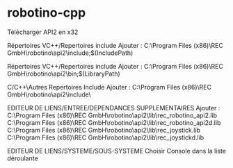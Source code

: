 # robotino-cpp
Télécharger API2 en x32

Répertoires VC++/Repertoires include 
Ajouter :
C:\Program Files (x86)\REC GmbH\robotino\api2\include\;$(IncludePath)

Répertoires VC++/Repertoires include 
Ajouter :
C:\Program Files (x86)\REC GmbH\robotino\api2\bin;$(LibraryPath)


C/C++\Autres Repertoires Include
Ajouter : 
C:\Program Files (x86)\REC GmbH\robotino\api2\include\

EDITEUR DE LIENS/ENTREE/DEPENDANCES SUPPLEMENTAIRES 
Ajouter :
C:\Program Files (x86)\REC GmbH\robotino\api2\lib\rec_robotino_api2.lib
C:\Program Files (x86)\REC GmbH\robotino\api2\lib\rec_robotino_api2d.lib
C:\Program Files (x86)\REC GmbH\robotino\api2\lib\rec_joystick.lib
C:\Program Files (x86)\REC GmbH\robotino\api2\lib\rec_joystickd.lib 

EDITEUR DE LIENS/SYSTEME/SOUS-SYSTEME
Choisir Console dans la liste déroulante
